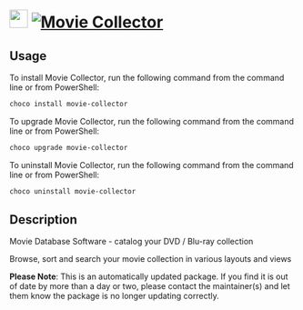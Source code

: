 ﻿# <img src="https://cdn.jsdelivr.net/gh/mkevenaar/chocolatey-packages@55b0b824aa79ab37ea68da3a5ad90ba0cd9e7e07/icons/movie-collector.png" width="32" height="32"/> [![Movie Collector](https://img.shields.io/chocolatey/v/movie-collector.svg?label=Movie+Collector)](https://chocolatey.org/packages/movie-collector)

## Usage
To install Movie Collector, run the following command from the command line or from PowerShell:
```powershell
choco install movie-collector
```

To upgrade Movie Collector, run the following command from the command line or from PowerShell:
```powershell
choco upgrade movie-collector
```

To uninstall Movie Collector, run the following command from the command line or from PowerShell:
```powershell
choco uninstall movie-collector
```

## Description
Movie Database Software - catalog your DVD / Blu-ray collection

Browse, sort and search your movie collection in various layouts and views

**Please Note**: This is an automatically updated package. If you find it is
out of date by more than a day or two, please contact the maintainer(s) and
let them know the package is no longer updating correctly.


